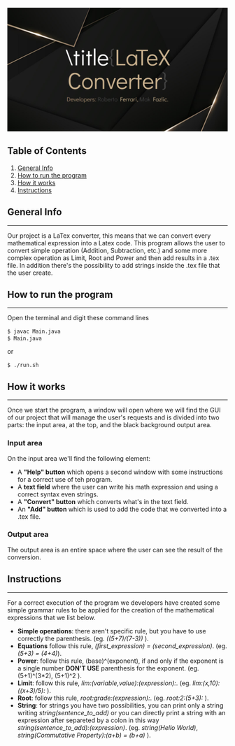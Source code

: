 
![plot](./title.PNG)
## Table of Contents
1. [General Info](#general-info)
2. [How to run the program](#how-to-run-the-program)
3. [How it works](#how-it-works)
4. [Instructions](#instructions)

## General Info
***
Our project is a LaTex converter, this means that we can convert every mathematical expression into a Latex code. This program allows the user to convert simple operation (Addition, Subtraction, etc.) and some more complex operation as Limit, Root and Power and then add results in a .tex file. In addition there's the possibility to add strings inside the .tex file that the user create.

## How to run the program
***
Open the terminal and digit these command lines
```
$ javac Main.java
$ Main.java
```
or

```
$ ./run.sh
```

## How it works
***
Once we start the program, a window will open where we will find the GUI of our project that will manage the user's requests and is divided into two parts: the input area, at the top, and the black background output area.
### Input area
On the input area we'll find the following element:
- A **"Help" button** which opens a second window with some instructions for a correct use of teh program.
- A **text field** where the user can write his math expression and using a correct syntax even strings.
- A **"Convert" button** which converts what's in the text field.
- An **"Add" button** which is used to add the code that we converted into a .tex file.
### Output area
The output area is an entire space where the user can see the result of the conversion.

## Instructions
***
For a correct execution of the program we developers have created some simple grammar rules to be applied for the creation of the mathematical expressions that we list below.
- **Simple operations**: there aren't specific rule, but you have to use correctly the parenthesis. (eg. *((5+7)/(7-3))* ).
- **Equations** follow this rule, *(first_expression) = (second_expression)*. (eg. *(5+3) = (4+4)*).
- **Power**: follow this rule, (base)^(exponent), if and only if the exponent is a single number **DON'T USE** parenthesis for the exponent. (eg. (5+1)^(3*2), (5+1)^2 ).
- **Limit**: follow this rule, *lim:(variable,value):(expression):*. (eg. *lim:(x,10):((x+3)/5):* ).
- **Root**: follow this rule, *root:grade:(expression):*. (eg. *root:2:(5+3):* ).
- **String**: for strings you have two possibilities, you can print only a string writing *string(sentence_to_add)* or you can directly print a string with an expression after separeted by a colon in this way *string(sentence_to_add):(expression)*. (eg. *string(Hello World)*, *string(Commutative Property):(a+b) = (b+a)* ).
